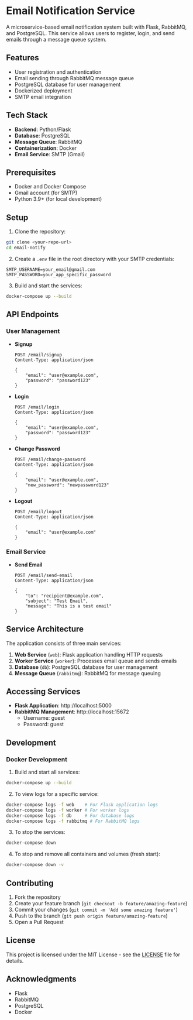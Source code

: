 # Email Notification Service

A microservice-based email notification system built with Flask, RabbitMQ, and PostgreSQL. This service allows users to register, login, and send emails through a message queue system.

## Features

- User registration and authentication
- Email sending through RabbitMQ message queue
- PostgreSQL database for user management
- Dockerized deployment
- SMTP email integration

## Tech Stack

- **Backend**: Python/Flask
- **Database**: PostgreSQL
- **Message Queue**: RabbitMQ
- **Containerization**: Docker
- **Email Service**: SMTP (Gmail)

## Prerequisites

- Docker and Docker Compose
- Gmail account (for SMTP)
- Python 3.9+ (for local development)

## Setup

1. Clone the repository:
```bash
git clone <your-repo-url>
cd email-notify
```

2. Create a `.env` file in the root directory with your SMTP credentials:
```
SMTP_USERNAME=your_email@gmail.com
SMTP_PASSWORD=your_app_specific_password
```

3. Build and start the services:
```bash
docker-compose up --build
```

## API Endpoints

### User Management

- **Signup**
  ```
  POST /email/signup
  Content-Type: application/json
  
  {
      "email": "user@example.com",
      "password": "password123"
  }
  ```

- **Login**
  ```
  POST /email/login
  Content-Type: application/json
  
  {
      "email": "user@example.com",
      "password": "password123"
  }
  ```

- **Change Password**
  ```
  POST /email/change-password
  Content-Type: application/json
  
  {
      "email": "user@example.com",
      "new_password": "newpassword123"
  }
  ```

- **Logout**
  ```
  POST /email/logout
  Content-Type: application/json
  
  {
      "email": "user@example.com"
  }
  ```

### Email Service

- **Send Email**
  ```
  POST /email/send-email
  Content-Type: application/json
  
  {
      "to": "recipient@example.com",
      "subject": "Test Email",
      "message": "This is a test email"
  }
  ```

## Service Architecture

The application consists of three main services:

1. **Web Service** (`web`): Flask application handling HTTP requests
2. **Worker Service** (`worker`): Processes email queue and sends emails
3. **Database** (`db`): PostgreSQL database for user management
4. **Message Queue** (`rabbitmq`): RabbitMQ for message queuing

## Accessing Services

- **Flask Application**: http://localhost:5000
- **RabbitMQ Management**: http://localhost:15672
  - Username: guest
  - Password: guest

## Development

### Docker Development

1. Build and start all services:
```bash
docker-compose up --build
```

2. To view logs for a specific service:
```bash
docker-compose logs -f web    # For Flask application logs
docker-compose logs -f worker # For worker logs
docker-compose logs -f db     # For database logs
docker-compose logs -f rabbitmq # For RabbitMQ logs
```

3. To stop the services:
```bash
docker-compose down
```

4. To stop and remove all containers and volumes (fresh start):
```bash
docker-compose down -v
```

## Contributing

1. Fork the repository
2. Create your feature branch (`git checkout -b feature/amazing-feature`)
3. Commit your changes (`git commit -m 'Add some amazing feature'`)
4. Push to the branch (`git push origin feature/amazing-feature`)
5. Open a Pull Request

## License

This project is licensed under the MIT License - see the [LICENSE](LICENSE) file for details.

## Acknowledgments

- Flask
- RabbitMQ
- PostgreSQL
- Docker 